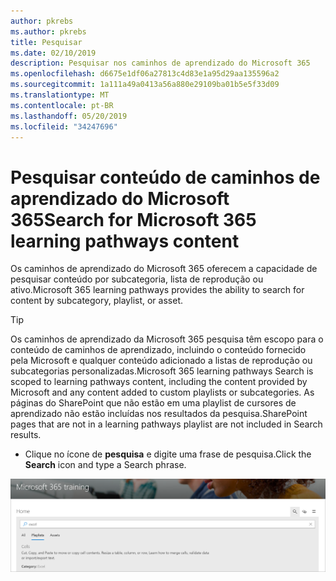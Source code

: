 ```yaml
---
author: pkrebs
ms.author: pkrebs
title: Pesquisar
ms.date: 02/10/2019
description: Pesquisar nos caminhos de aprendizado do Microsoft 365
ms.openlocfilehash: d6675e1df06a27813c4d83e1a95d29aa135596a2
ms.sourcegitcommit: 1a111a49a0413a56a880e29109ba01b5e5f33d09
ms.translationtype: MT
ms.contentlocale: pt-BR
ms.lasthandoff: 05/20/2019
ms.locfileid: "34247696"
---
```

# <a name="search-for-microsoft-365-learning-pathways-content"></a><span data-ttu-id="b853d-103">Pesquisar conteúdo de caminhos de aprendizado do Microsoft 365</span><span class="sxs-lookup"><span data-stu-id="b853d-103">Search for Microsoft 365 learning pathways content</span></span>

<span data-ttu-id="b853d-104">Os caminhos de aprendizado do Microsoft 365 oferecem a capacidade de pesquisar conteúdo por subcategoria, lista de reprodução ou ativo.</span><span class="sxs-lookup"><span data-stu-id="b853d-104">Microsoft 365 learning pathways provides the ability to search for content by subcategory, playlist, or asset.</span></span> 

> [!TIP]
> <span data-ttu-id="b853d-105">Os caminhos de aprendizado da Microsoft 365 pesquisa têm escopo para o conteúdo de caminhos de aprendizado, incluindo o conteúdo fornecido pela Microsoft e qualquer conteúdo adicionado a listas de reprodução ou subcategorias personalizadas.</span><span class="sxs-lookup"><span data-stu-id="b853d-105">Microsoft 365 learning pathways Search is scoped to learning pathways content, including the content provided by Microsoft and any content added to custom playlists or subcategories.</span></span> <span data-ttu-id="b853d-106">As páginas do SharePoint que não estão em uma playlist de cursores de aprendizado não estão incluídas nos resultados da pesquisa.</span><span class="sxs-lookup"><span data-stu-id="b853d-106">SharePoint pages that are not in a learning pathways playlist are not included in Search results.</span></span>     

- <span data-ttu-id="b853d-107">Clique no ícone de **pesquisa** e digite uma frase de pesquisa.</span><span class="sxs-lookup"><span data-stu-id="b853d-107">Click the **Search** icon and type a Search phrase.</span></span> 

![CG-Search. png](media/cg-search.png)

